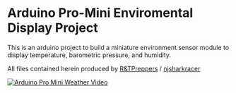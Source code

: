 Arduino Pro-Mini Enviromental Display Project
========================

This is an arduino project to build a miniature environment sensor
module to display temperature, barometric pressure, and humidity.

All files contained herein produced by
[R&TPreppers](https://www.youtube.com/channel/UCTNV_Oh5QAi1Is9r9Aw5bpw)
/ [njsharkracer](https://github.com/njsharkracer)

[![Arduino Pro Mini Weather Video](http://img.youtube.com/vi/pLE4Hpk1XHw/0.jpg)](https://www.youtube.com/watch?v=pLE4Hpk1XHw)
